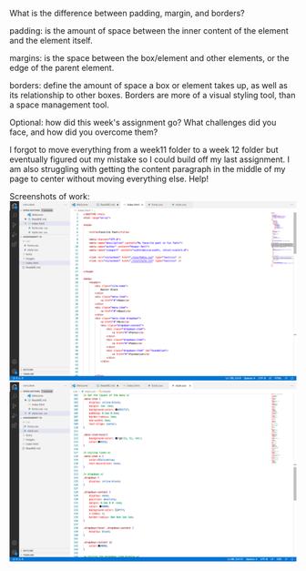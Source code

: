 What is the difference between padding, margin, and borders?

padding: is the amount of space between the inner content of the element and the element itself.

margins: is the space between the box/element and other elements, or the edge of the parent element.

borders: define the amount of space a box or element takes up, as well as its relationship to other boxes. Borders are more of a visual styling tool, than a space management tool.



Optional: how did this week's assignment go? What challenges did you face, and how did you overcome them?

I forgot to move everything from a week11 folder to a week 12 folder but eventually figured out my mistake so I could build off my last assignment. 
I am also struggling with getting the content paragraph in the middle of my page to center without moving everything else. Help!




Screenshots of work:
![screenshot](./images/assignment-12-screenshot1.png)
![screenshot](./images/assignment-12-screenshot2.png)
